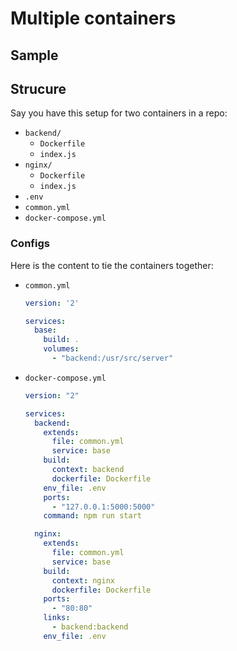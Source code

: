 # Multiple containers

## Sample

## Strucure

Say you have this setup for two containers in a repo:

- `backend/`
    - `Dockerfile`
    - `index.js`
- `nginx/`
    - `Dockerfile`
    - `index.js`
- `.env`
- `common.yml`
- `docker-compose.yml`

### Configs

Here is the content to tie the containers together:

- `common.yml`
    ```yaml
    version: '2'

    services:
      base:
        build: .
        volumes:
          - "backend:/usr/src/server"
    ```
- `docker-compose.yml`
    ```yaml
    version: "2"

    services:
      backend:
        extends:
          file: common.yml
          service: base
        build:
          context: backend
          dockerfile: Dockerfile
        env_file: .env
        ports:
          - "127.0.0.1:5000:5000"
        command: npm run start

      nginx:
        extends:
          file: common.yml
          service: base
        build:
          context: nginx
          dockerfile: Dockerfile
        ports:
          - "80:80"
        links:
          - backend:backend
        env_file: .env
    ```
